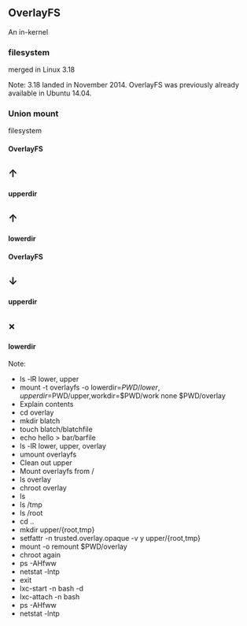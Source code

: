 ## OverlayFS


An in-kernel
### filesystem
merged in Linux 3.18

Note: 3.18 landed in November 2014. OverlayFS was previously already
available in Ubuntu 14.04.


### Union mount
filesystem


#### OverlayFS
## &uarr;
#### upperdir
## &uarr;
#### lowerdir


#### OverlayFS
## &darr;
#### upperdir
## &times;
#### lowerdir


<!-- .slide: data-background-iframe="http://localhost:4200/" data-background-size="contain" -->

Note:
- ls -lR lower, upper
- mount -t overlayfs -o lowerdir=$PWD/lower,upperdir=$PWD/upper,workdir=$PWD/work none $PWD/overlay
- Explain contents
- cd overlay
- mkdir blatch
- touch blatch/blatchfile
- echo hello > bar/barfile
- ls -lR lower, upper, overlay
- umount overlayfs
- Clean out upper
- Mount overlayfs from /
- ls overlay
- chroot overlay
- ls
- ls /tmp
- ls /root
- cd ..
- mkdir upper/{root,tmp}
- setfattr -n trusted.overlay.opaque -v y upper/{root,tmp}
- mount -o remount $PWD/overlay
- chroot again
- ps -AHfww
- netstat -lntp
- exit
- lxc-start -n bash -d
- lxc-attach -n bash
- ps -AHfww
- netstat -lntp